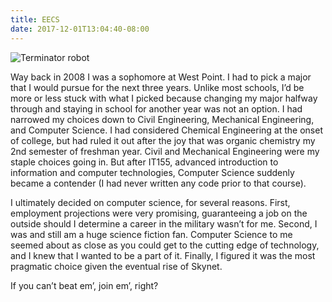 ```yaml
---
title: EECS
date: 2017-12-01T13:04:40-08:00
---
```

![Terminator robot](/blog-v3/assets/terminator.jpg)

 Way back in 2008 I was a sophomore at West Point.  I had to pick a major that I would pursue for the next three years. Unlike most schools, I’d be more or less stuck with what I picked because changing my major halfway through and staying in school for another year was not an option. I had narrowed my choices down to Civil Engineering, Mechanical Engineering, and Computer Science.  I had considered Chemical Engineering at the onset of college, but had ruled it out after the joy that was organic chemistry my 2nd semester of freshman year.  Civil and Mechanical Engineering were my staple choices going in.  But after IT155, advanced introduction to information and computer technologies, Computer Science suddenly became a contender (I had never written any code prior to that course).

I ultimately decided on computer science, for several reasons.  First, employment projections were very promising, guaranteeing a job on the outside should I determine a career in the military wasn’t for me.  Second, I was and still am a huge science fiction fan.  Computer Science to me seemed about as close as you could get to the cutting edge of technology, and I knew that I wanted to be a part of it.  Finally, I figured it was the most pragmatic choice given the eventual rise of Skynet. 

 If you can’t beat em’, join em’, right?

